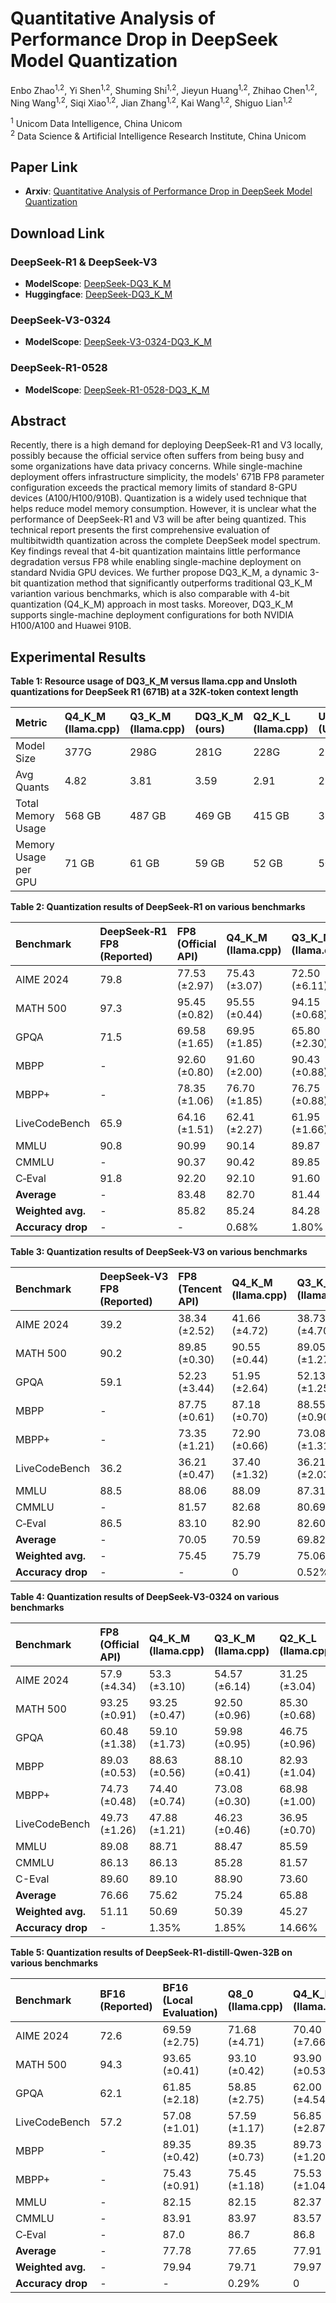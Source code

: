 # Quantitative Analysis of Performance Drop in DeepSeek Model Quantization

Enbo Zhao<sup>1,2</sup>, Yi Shen<sup>1,2</sup>, Shuming Shi<sup>1,2</sup>, Jieyun Huang<sup>1,2</sup>, Zhihao Chen<sup>1,2</sup>, Ning Wang<sup>1,2</sup>, Siqi Xiao<sup>1,2</sup>, Jian Zhang<sup>1,2</sup>, Kai Wang<sup>1,2</sup>, Shiguo Lian<sup>1,2</sup>

<sup>1</sup> Unicom Data Intelligence, China Unicom  
<sup>2</sup> Data Science & Artificial Intelligence Research Institute, China Unicom

## Paper Link

- **Arxiv**: [Quantitative Analysis of Performance Drop in DeepSeek Model Quantization](https://arxiv.org/pdf/2505.02390)

## Download Link

### DeepSeek-R1 & DeepSeek-V3

- **ModelScope**: [DeepSeek-DQ3_K_M](https://www.modelscope.cn/models/UnicomAI/DeepSeek-DQ3_K_M/)
- **Huggingface**: [DeepSeek-DQ3_K_M](https://huggingface.co/UnicomAI/DeepSeek-DQ3_K_M)

### DeepSeek-V3-0324
- **ModelScope**: [DeepSeek-V3-0324-DQ3_K_M](https://www.modelscope.cn/models/UnicomAI/DeepSeek-V3-0324-DQ3_K_M)

### DeepSeek-R1-0528
- **ModelScope**: [DeepSeek-R1-0528-DQ3_K_M](https://www.modelscope.cn/models/UnicomAI/DeepSeek-R1-0528-DQ3_K_M)

## Abstract

Recently, there is a high demand for deploying DeepSeek-R1 and V3 locally, possibly because the official service often suffers from being busy and some organizations have data privacy concerns. While single-machine deployment offers infrastructure simplicity, the models' 671B FP8 parameter configuration exceeds the practical memory limits of standard 8-GPU devices (A100/H100/910B). Quantization is a widely used technique that helps reduce model memory consumption. However, it is unclear what the performance of DeepSeek-R1 and V3 will be after being quantized. This technical report presents the first comprehensive evaluation of multibitwidth quantization across the complete DeepSeek model spectrum. Key findings reveal that 4-bit quantization maintains little performance degradation versus FP8 while enabling single-machine deployment on standard Nvidia GPU devices. We further propose DQ3_K_M, a dynamic 3-bit quantization method that significantly outperforms traditional Q3_K_M variantion various benchmarks, which is also comparable with 4-bit quantization (Q4_K_M) approach in most tasks. Moreover, DQ3_K_M supports single-machine deployment configurations for both NVIDIA H100/A100 and Huawei 910B.

## Experimental Results

**Table 1: Resource usage of DQ3_K_M versus llama.cpp and Unsloth quantizations for DeepSeek R1 (671B) at a 32K‑token context length**

| Metric                | Q4_K_M (llama.cpp) | Q3_K_M (llama.cpp) | DQ3_K_M (ours) | Q2_K_L (llama.cpp) | UD‑Q2_K_XL (Unsloth) |
|:----------------------|:-------------------|:-------------------|:---------------|:-------------------|:---------------------|
| Model Size            | 377G               | 298G               | 281G           | 228G               | 212G                 |
| Avg Quants            | 4.82               | 3.81               | 3.59           | 2.91               | 2.70                 |
| Total Memory Usage    | 568 GB             | 487 GB             | 469 GB         | 415 GB             | 398 GB               |
| Memory Usage per GPU  | 71 GB              | 61 GB              | 59 GB          | 52 GB              | 50 GB                |

**Table 2: Quantization results of DeepSeek‑R1 on various benchmarks**

| Benchmark     | DeepSeek‑R1 FP8 (Reported) | FP8 (Official API) | Q4_K_M (llama.cpp) | Q3_K_M (llama.cpp) | UD‑Q2_K_XL (Unsloth) | DQ3_K_M (ours) |
|:--------------|:---------------------------|:-------------------|:-------------------|:-------------------|:---------------------|:---------------|
| AIME 2024     | 79.8                       | 77.53 (±2.97)      | 75.43 (±3.07)      | 72.50 (±6.11)      | 75.83 (±5.83)        | 75.41 (±4.69)  |
| MATH 500      | 97.3                       | 95.45 (±0.82)      | 95.55 (±0.44)      | 94.15 (±0.68)      | 95.25 (±0.44)        | 95.35 (±0.50)  |
| GPQA          | 71.5                       | 69.58 (±1.65)      | 69.95 (±1.85)      | 65.80 (±2.30)      | 68.93 (±1.55)        | 68.95 (±0.65)  |
| MBPP          | -                          | 92.60 (±0.80)      | 91.60 (±2.00)      | 90.43 (±0.88)      | 92.93 (±0.24)        | 92.80 (±0.70)  |
| MBPP+         | -                          | 78.35 (±1.06)      | 76.70 (±1.85)      | 76.75 (±0.88)      | 78.33 (±0.91)        | 78.60 (±1.01)  |
| LiveCodeBench | 65.9                       | 64.16 (±1.51)      | 62.41 (±2.27)      | 61.95 (±1.66)      | 61.40 (±1.59)        | 63.15 (±1.06)  |
| MMLU          | 90.8                       | 90.99              | 90.14              | 89.87              | 89.72                | 91.03          |
| CMMLU         | -                          | 90.37              | 90.42              | 89.85              | 89.61                | 90.17          |
| C‑Eval        | 91.8                       | 92.20              | 92.10              | 91.60              | 91.70                | 91.80          |
| **Average**   | -                          | 83.48              | 82.70              | 81.44              | 82.63                | 83.03          |
| **Weighted avg.** | -                      | 85.82              | 85.24              | 84.28              | 85.02                | 85.53          |
| **Accuracy drop** | -                      | -                  | 0.68%              | 1.80%              | 0.94%                | 0.34%          |

**Table 3: Quantization results of DeepSeek-V3 on various benchmarks**

| Benchmark         | DeepSeek‑V3 FP8 (Reported) | FP8 (Tencent API)  | Q4_K_M (llama.cpp) | Q3_K_M (llama.cpp) | Q2_K_L (llama.cpp) | DQ3_K_M (ours)   |
|:------------------|:---------------------------|:-------------------|:-------------------|:-------------------|:-------------------|:-----------------|
| AIME 2024         | 39.2                       | 38.34 (±2.52)      | 41.66 (±4.72)      | 38.73 (±4.70)      | 15.41 (±3.55)      | 39.16 (±4.97)    |
| MATH 500          | 90.2                       | 89.85 (±0.30)      | 90.55 (±0.44)      | 89.05 (±1.27)      | 77.30 (±0.66)      | 89.65 (±0.98)    |
| GPQA              | 59.1                       | 52.23 (±3.44)      | 51.95 (±2.64)      | 52.13 (±1.25)      | 43.65 (±1.32)      | 52.38 (±1.31)    |
| MBPP              | -                          | 87.75 (±0.61)      | 87.18 (±0.70)      | 88.55 (±0.90)      | 81.10 (±1.55)      | 89.38 (±0.35)    |
| MBPP+             | -                          | 73.35 (±1.21)      | 72.90 (±0.66)      | 73.08 (±1.31)      | 67.83 (±1.09)      | 74.78 (±0.56)    |
| LiveCodeBench     | 36.2                       | 36.21 (±0.47)      | 37.40 (±1.32)      | 36.21 (±2.03)      | 29.14 (±0.92)      | 36.76 (±0.67)    |
| MMLU              | 88.5                       | 88.06              | 88.09              | 87.31              | 84.25              | 87.87            |
| CMMLU             | -                          | 81.57              | 82.68              | 80.69              | 77.32              | 81.07            |
| C‑Eval            | 86.5                       | 83.10              | 82.90              | 82.60              | 77.60              | 83.40            |
| **Average**       | -                          | 70.05              | 70.59              | 69.82              | 61.51              | 70.47            |
| **Weighted avg.** | -                          | 75.45              | 75.79              | 75.06              | 68.73              | 75.73            |
| **Accuracy drop** | -                          | -                  | 0                  | 0.52%              | 8.91%              | 0                |

**Table 4: Quantization results of DeepSeek-V3-0324 on various benchmarks**

| Benchmark         | FP8 (Official API) | Q4_K_M (llama.cpp) | Q3_K_M (llama.cpp) | Q2_K_L (llama.cpp) | DQ3_K_M (Ours)   | Q4_K (Ours)      | Q3_K (Ours)      |
|:------------------|:-------------------|:-------------------|:-------------------|:-------------------|:-----------------|:-----------------|:-----------------|
| AIME 2024         | 57.9 (±4.34)       | 53.3 (±3.10)       | 54.57 (±6.14)      | 31.25 (±3.04)      | 57.09 (±5.16)    | 59.18 (±7.91)    | 52.51 (±5.29)    |
| MATH 500          | 93.25 (±0.91)      | 93.25 (±0.47)      | 92.50 (±0.96)      | 85.30 (±0.68)      | 93.55 (±0.25)    | 93.0 (±1.06)     | 91.65 (±1.34)    |
| GPQA              | 60.48 (±1.38)      | 59.10 (±1.73)      | 59.98 (±0.95)      | 46.75 (±0.96)      | 60.23 (±1.11)    | 56.20 (±2.15)    | 61.35 (±2.60)    |
| MBPP              | 89.03 (±0.53)      | 88.63 (±0.56)      | 88.10 (±0.41)      | 82.93 (±1.04)      | 89.50 (±0.24)    | 88.43 (±1.87)    | 87.78 (±1.11)    |
| MBPP+             | 74.73 (±0.48)      | 74.40 (±0.74)      | 73.08 (±0.30)      | 68.98 (±1.00)      | 75.63 (±0.54)    | 73.33 (±2.13)    | 73.30 (±1.06)    |
| LiveCodeBench     | 49.73 (±1.26)      | 47.88 (±1.21)      | 46.23 (±0.46)      | 36.95 (±0.70)      | 47.89 (±0.35)    | 47.79 (±1.04)    | 44.95 (±0.97)    |
| MMLU              | 89.08              | 88.71              | 88.47              | 85.59              | 88.93            | 88.73            | 88.57            |
| CMMLU             | 86.13              | 86.13              | 85.28              | 81.57              | 85.99            | 85.96            | 84.84            |
| C-Eval            | 89.60              | 89.10              | 88.90              | 73.60              | 89.10            | 89.00            | 88.50            |
| **Average**       | 76.66              | 75.62              | 75.24              | 65.88              | 76.43            | 75.74            | 74.83            |
| **Weighted avg.** | 51.11              | 50.69              | 50.39              | 45.27              | 50.98            | 50.54            | 50.21            |
| **Accuracy drop** | -                  | 1.35%              | 1.85%              | 14.66%             | 0.30%            | 1.20%            | 2.39%            |

**Table 5: Quantization results of DeepSeek-R1-distill-Qwen-32B on various benchmarks**

| Benchmark         | BF16 (Reported) | BF16 (Local Evaluation) | Q8_0 (llama.cpp)  | Q4_K_M (llama.cpp) | Q3_K_M (llama.cpp) |
|:------------------|:----------------|:------------------------|:------------------|:-------------------|:-------------------|
| AIME 2024         | 72.6            | 69.59 (±2.75)           | 71.68 (±4.71)     | 70.40 (±7.66)      | 71.24 (±6.66)      |
| MATH 500          | 94.3            | 93.65 (±0.41)           | 93.10 (±0.42)     | 93.90 (±0.53)      | 93.50 (±0.38)      |
| GPQA              | 62.1            | 61.85 (±2.18)           | 58.85 (±2.75)     | 62.00 (±4.54)      | 60.20 (±1.95)      |
| LiveCodeBench     | 57.2            | 57.08 (±1.01)           | 57.59 (±1.17)     | 56.85 (±2.87)      | 55.20 (±1.74)      |
| MBPP              | -               | 89.35 (±0.42)           | 89.35 (±0.73)     | 89.73 (±1.20)      | 88.93 (±0.64)      |
| MBPP+             | -               | 75.43 (±0.91)           | 75.45 (±1.18)     | 75.53 (±1.04)      | 75.38 (±1.30)      |
| MMLU              | -               | 82.15                   | 82.15             | 82.37              | 82.17              |
| CMMLU             | -               | 83.91                   | 83.97             | 83.57              | 83.34              |
| C‑Eval            | -               | 87.0                    | 86.7              | 86.8               | 86.2               |
| **Average**       | -               | 77.78                   | 77.65             | 77.91              | 77.35              |
| **Weighted avg.** | -               | 79.94                   | 79.71             | 79.97              | 79.40              |
| **Accuracy drop** | -               | -                       | 0.29%             | 0                  | 0.68%              |
